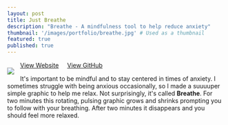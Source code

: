 ```yaml
---
layout: post
title: Just Breathe 
description: "Breathe - A mindfulness tool to help reduce anxiety"
thumbnail: '/images/portfolio/breathe.jpg' # Used as a thumbnail
featured: true
published: true
---
```


<img src="{{ '/images/portfolio/breathe.jpg' | prepend: site.baseurl }}" style="float: left; position: relative; padding: 1em; padding-left: 0;">

<a href="http://codethebeard.com/breathe/" class="button" alt="Visit the Website">View Website</a> &nbsp;&nbsp;&nbsp;&nbsp;<a href="https://github.com/codethebeard/breathe/" class="button" alt="Checkout the code">View GitHub</a>

It's important to be mindful and to stay centered in times of anxiety. I sometimes struggle with being anxious occasionally, so I made a suuuuper simple graphic to help me relax. Not surprisingly, it's called **Breathe**. For two minutes this rotating, pulsing graphic grows and shrinks prompting you to follow with your breathing. After two minutes it disappears and you should feel more relaxed. 